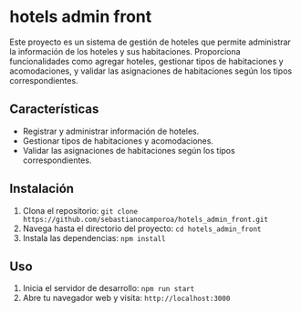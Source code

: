 # hotels admin front

Este proyecto es un sistema de gestión de hoteles que permite administrar la información de los hoteles y sus habitaciones. Proporciona funcionalidades como agregar hoteles, gestionar tipos de habitaciones y acomodaciones, y validar las asignaciones de habitaciones según los tipos correspondientes.

## Características

- Registrar y administrar información de hoteles.
- Gestionar tipos de habitaciones y acomodaciones.
- Validar las asignaciones de habitaciones según los tipos correspondientes.

## Instalación

1. Clona el repositorio: `git clone https://github.com/sebastianocamporoa/hotels_admin_front.git`
2. Navega hasta el directorio del proyecto: `cd hotels_admin_front`
3. Instala las dependencias: `npm install`

## Uso

1. Inicia el servidor de desarrollo: `npm run start`
2. Abre tu navegador web y visita: `http://localhost:3000`
